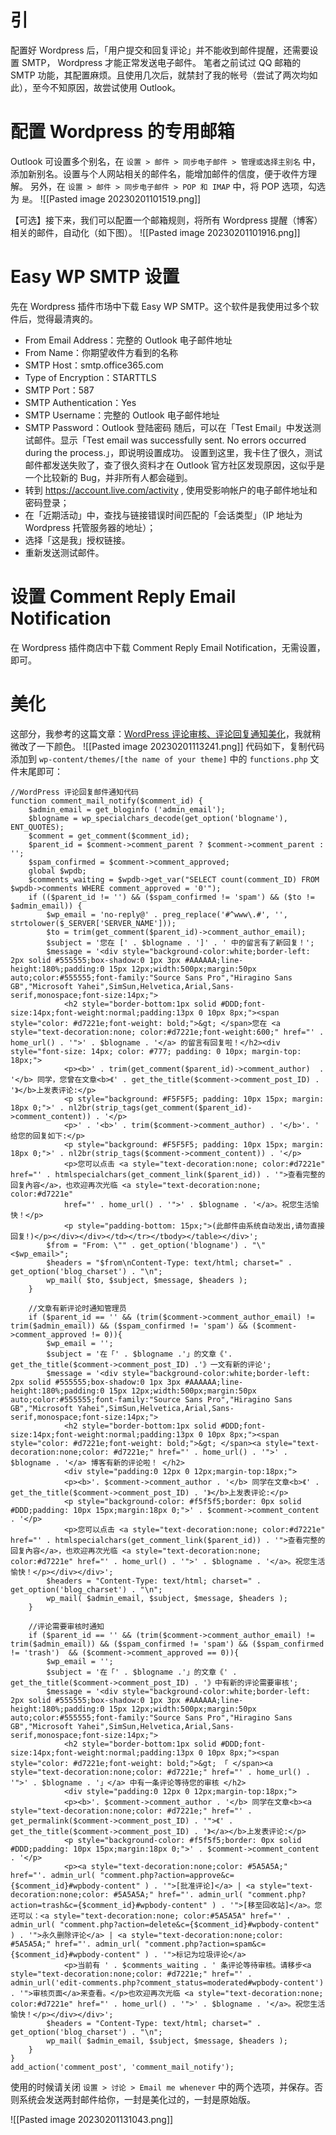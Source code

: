 # 引
配置好 Wordpress 后，「用户提交和回复评论」并不能收到邮件提醒，还需要设置 SMTP， Wordpress 才能正常发送电子邮件。
笔者之前试过 QQ 邮箱的 SMTP 功能，其配置麻烦。且使用几次后，就禁封了我的帐号（尝试了两次均如此），至今不知原因，故尝试使用 Outlook。
# 配置 Wordpress 的专用邮箱
Outlook 可设置多个别名，在 `设置 > 邮件 > 同步电子邮件 > 管理或选择主别名` 中，添加新别名。设置与个人网站相关的邮件名，能增加邮件的信度，便于收件方理解。
另外，在 `设置 > 邮件 > 同步电子邮件 > POP 和 IMAP` 中，将 POP 选项，勾选为 `是`。
![[Pasted image 20230201101519.png]]

【可选】接下来，我们可以配置一个邮箱规则，将所有 Wordpress 提醒（博客）相关的邮件，自动化（如下图）。
![[Pasted image 20230201101916.png]]

# Easy WP SMTP 设置
先在 Wordpress 插件市场中下载 Easy WP SMTP。这个软件是我使用过多个软件后，觉得最清爽的。
- From Email Address：完整的 Outlook 电子邮件地址 
- From Name：你期望收件方看到的名称
- SMTP Host：smtp.office365.com
- Type of Encryption：STARTTLS
- SMTP Port：587
- SMTP Authentication：Yes
- SMTP Username：完整的 Outlook 电子邮件地址 
- SMTP Password：Outlook 登陆密码
随后，可以在「Test Email」中发送测试邮件。显示「Test email was successfully sent. No errors occurred during the process.」，即说明设置成功。
设置到这里，我卡住了很久，测试邮件都发送失败了，查了很久资料才在 Outlook 官方社区发现原因，这似乎是一个比较新的 Bug，并非所有人都会碰到。
- 转到 https://account.live.com/activity , 使用受影响帐户的电子邮件地址和密码登录；
- 在「近期活动」中，查找与链接错误时间匹配的「会话类型」（IP 地址为 Wordpress 托管服务器的地址）；
- 选择「这是我」授权链接。
- 重新发送测试邮件。
# 设置 Comment Reply Email Notification
在 Wordpress 插件商店中下载 Comment Reply Email Notification，无需设置，即可。

# 美化
这部分，我参考的这篇文章：[WordPress 评论审核、评论回复通知美化](https://www.moeelf.com/archives/274.html)，我就稍微改了一下颜色。
![[Pasted image 20230201113241.png]]
代码如下，复制代码添加到 `wp-content/themes/[the name of your theme]` 中的 `functions.php` 文件末尾即可：
```
//WordPress 评论回复邮件通知代码
function comment_mail_notify($comment_id) {
    $admin_email = get_bloginfo ('admin_email');
    $blogname = wp_specialchars_decode(get_option('blogname'), ENT_QUOTES);
    $comment = get_comment($comment_id);
    $parent_id = $comment->comment_parent ? $comment->comment_parent : '';
    $spam_confirmed = $comment->comment_approved;
    global $wpdb;
    $comments_waiting = $wpdb->get_var("SELECT count(comment_ID) FROM $wpdb->comments WHERE comment_approved = '0'");
    if (($parent_id != '') && ($spam_confirmed != 'spam') && ($to != $admin_email)) {
        $wp_email = 'no-reply@' . preg_replace('#^www\.#', '', strtolower($_SERVER['SERVER_NAME']));
        $to = trim(get_comment($parent_id)->comment_author_email);
        $subject = '您在 [' . $blogname . ']' . ' 中的留言有了新回复！';
        $message = '<div style="background-color:white;border-left: 2px solid #555555;box-shadow:0 1px 3px #AAAAAA;line-height:180%;padding:0 15px 12px;width:500px;margin:50px auto;color:#555555;font-family:"Source Sans Pro","Hiragino Sans GB","Microsoft Yahei",SimSun,Helvetica,Arial,Sans-serif,monospace;font-size:14px;"> 
            <h2 style="border-bottom:1px solid #DDD;font-size:14px;font-weight:normal;padding:13px 0 10px 8px;"><span style="color: #d7221e;font-weight: bold;">&gt; </span>您在 <a style="text-decoration:none; color:#d7221e;font-weight:600;" href="' . home_url() . '">' . $blogname . '</a> 的留言有回复啦！</h2><div style="font-size: 14px; color: #777; padding: 0 10px; margin-top: 18px;">
            <p><b>' . trim(get_comment($parent_id)->comment_author)  . '</b> 同学，您曾在文章<b>《' . get_the_title($comment->comment_post_ID) . '》</b>上发表评论:</p>
            <p style="background: #F5F5F5; padding: 10px 15px; margin: 18px 0;">' . nl2br(strip_tags(get_comment($parent_id)->comment_content)) . '</p>
            <p>' . '<b>' . trim($comment->comment_author) . '</b>'. ' 给您的回复如下:</p>
            <p style="background: #F5F5F5; padding: 10px 15px; margin: 18px 0;">' . nl2br(strip_tags($comment->comment_content)) . '</p>
            <p>您可以点击 <a style="text-decoration:none; color:#d7221e" href="' . htmlspecialchars(get_comment_link($parent_id)) . '">查看完整的回复內容</a>，也欢迎再次光临 <a style="text-decoration:none; color:#d7221e"
            href="' . home_url() . '">' . $blogname . '</a>。祝您生活愉快！</p>
            <p style="padding-bottom: 15px;">(此邮件由系统自动发出,请勿直接回复!)</p></div></div></td></tr></tbody></table></div>';
        $from = "From: \"" . get_option('blogname') . "\" <$wp_email>";
        $headers = "$from\nContent-Type: text/html; charset=" . get_option('blog_charset') . "\n";
        wp_mail( $to, $subject, $message, $headers );
    }
 
    //文章有新评论时通知管理员
    if ($parent_id == '' && (trim($comment->comment_author_email) != trim($admin_email)) && ($spam_confirmed != 'spam') && ($comment->comment_approved != 0)){
        $wp_email = '';
        $subject = '在「' . $blogname .'」的文章《'. get_the_title($comment->comment_post_ID) .'》一文有新的评论';
        $message = '<div style="background-color:white;border-left: 2px solid #555555;box-shadow:0 1px 3px #AAAAAA;line-height:180%;padding:0 15px 12px;width:500px;margin:50px auto;color:#555555;font-family:"Source Sans Pro","Hiragino Sans GB","Microsoft Yahei",SimSun,Helvetica,Arial,Sans-serif,monospace;font-size:14px;"> 
            <h2 style="border-bottom:1px solid #DDD;font-size:14px;font-weight:normal;padding:13px 0 10px 8px;"><span style="color: #d7221e;font-weight: bold;">&gt; </span><a style="text-decoration:none;color: #d7221e;" href="' . home_url() . '">' . $blogname . '</a> 博客有新的评论啦！ </h2> 
            <div style="padding:0 12px 0 12px;margin-top:18px;"> 
            <p><b>'. $comment->comment_author . '</b> 同学在文章<b>《' . get_the_title($comment->comment_post_ID) . '》</b>上发表评论:</p> 
            <p style="background-color: #f5f5f5;border: 0px solid #DDD;padding: 10px 15px;margin:18px 0;">' . $comment->comment_content . '</p> 
            <p>您可以点击 <a style="text-decoration:none; color:#d7221e" href="' . htmlspecialchars(get_comment_link($parent_id)) . '">查看完整的回复內容</a>，也欢迎再次光临 <a style="text-decoration:none; color:#d7221e" href="' . home_url() . '">' . $blogname . '</a>。祝您生活愉快！</p></div></div>';
        $headers = "Content-Type: text/html; charset=" . get_option('blog_charset') . "\n";
        wp_mail( $admin_email, $subject, $message, $headers );
    }
 
    //评论需要审核时通知
    if ($parent_id == '' && (trim($comment->comment_author_email) != trim($admin_email)) && ($spam_confirmed != 'spam') && ($spam_confirmed != 'trash')  && ($comment->comment_approved == 0)){
        $wp_email = '';
        $subject = '在「' . $blogname .'」的文章《' . get_the_title($comment->comment_post_ID) . '》中有新的评论需要审核';
        $message = '<div style="background-color:white;border-left: 2px solid #555555;box-shadow:0 1px 3px #AAAAAA;line-height:180%;padding:0 15px 12px;width:500px;margin:50px auto;color:#555555;font-family:"Source Sans Pro","Hiragino Sans GB","Microsoft Yahei",SimSun,Helvetica,Arial,Sans-serif,monospace;font-size:14px;"> 
            <h2 style="border-bottom:1px solid #DDD;font-size:14px;font-weight:normal;padding:13px 0 10px 8px;"><span style="color: #d7221e;font-weight: bold;">&gt; 「 </span><a style="text-decoration:none;color: #d7221e;" href="' . home_url() . '">' . $blogname . '」</a> 中有一条评论等待您的审核 </h2> 
            <div style="padding:0 12px 0 12px;margin-top:18px;"> 
            <p><b>'. $comment->comment_author . '</b> 同学在文章<b><a style="text-decoration:none;color: #d7221e;" href="' . get_permalink($comment->comment_post_ID) . '">《' . get_the_title($comment->comment_post_ID) . '》</a></b>上发表评论:</p> 
            <p style="background-color: #f5f5f5;border: 0px solid #DDD;padding: 10px 15px;margin:18px 0;">' . $comment->comment_content . '</p> 
            <p><a style="text-decoration:none;color: #5A5A5A;" href="'. admin_url( "comment.php?action=approve&c={$comment_id}#wpbody-content" ) . '">[批准评论]</a> | <a style="text-decoration:none;color: #5A5A5A;" href="'. admin_url( "comment.php?action=trash&c={$comment_id}#wpbody-content" ) . '">[移至回收站]</a>。您还可以：<a style="text-decoration:none; color:#5A5A5A" href="' . admin_url( "comment.php?action=delete&c={$comment_id}#wpbody-content" ) . '">永久删除评论</a> | <a style="text-decoration:none;color: #5A5A5A;" href="'. admin_url( "comment.php?action=spam&c={$comment_id}#wpbody-content" ) . '">标记为垃圾评论</a>
            <p>当前有 ' . $comments_waiting . ' 条评论等待审核。请移步<a style="text-decoration:none;color: #d7221e;" href="' . admin_url('edit-comments.php?comment_status=moderated#wpbody-content') . '">审核页面</a>来查看。</p>也欢迎再次光临 <a style="text-decoration:none; color:#d7221e" href="' . home_url() . '">' . $blogname . '</a>。祝您生活愉快！</p></div></div>';
        $headers = "Content-Type: text/html; charset=" . get_option('blog_charset') . "\n";
        wp_mail( $admin_email, $subject, $message, $headers );
    }
}
add_action('comment_post', 'comment_mail_notify');
```

使用的时候请关闭 `设置 > 讨论 > Email me whenever` 中的两个选项，并保存。否则系统会发送两封邮件给你，一封是美化过的，一封是原始版。

![[Pasted image 20230201131043.png]]